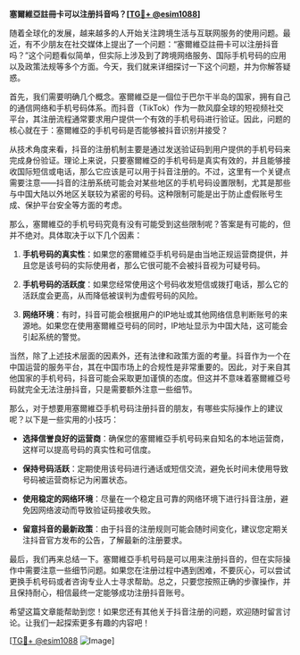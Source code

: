 **塞爾維亞註冊卡可以注册抖音吗？[[TG💪+ @esim1088](https://t.me/s/esim1088)]**

随着全球化的发展，越来越多的人开始关注跨境生活与互联网服务的使用问题。最近，有不少朋友在社交媒体上提出了一个问题：“塞爾維亞註冊卡可以注册抖音吗？”这个问题看似简单，但实际上涉及到了跨境网络服务、国际手机号码的应用以及政策法规等多个方面。今天，我们就来详细探讨一下这个问题，并为你解答疑惑。

首先，我们需要明确几个概念。塞爾維亞是一個位于巴尔干半岛的国家，拥有自己的通信网络和手机号码体系。而抖音（TikTok）作为一款风靡全球的短视频社交平台，其注册流程通常要求用户提供一个有效的手机号码进行验证。因此，问题的核心就在于：塞爾維亞的手机号码是否能够被抖音识别并接受？

从技术角度来看，抖音的注册机制主要是通过发送验证码到用户提供的手机号码来完成身份验证。理论上来说，只要塞爾維亞的手机号码是真实有效的，并且能够接收国际短信或电话，那么它应该是可以用于抖音注册的。不过，这里有一个关键点需要注意——抖音的注册系统可能会对某些地区的手机号码设置限制，尤其是那些与中国大陆以外地区关联较为紧密的号码。这种限制可能是出于防止虚假账号生成、保护平台安全等方面的考虑。

那么，塞爾維亞的手机号码究竟有没有可能受到这些限制呢？答案是有可能的，但并不绝对。具体取决于以下几个因素：

1. **手机号码的真实性**：如果您的塞爾維亞手机号码是由当地正规运营商提供，并且您是该号码的实际使用者，那么它很可能不会被抖音视为可疑号码。
   
2. **手机号码的活跃度**：如果您经常使用这个号码收发短信或拨打电话，那么它的活跃度会更高，从而降低被误判为虚假号码的风险。

3. **网络环境**：有时，抖音可能会根据用户的IP地址或其他网络信息判断账号的来源地。如果您在使用塞爾維亞号码的同时，IP地址显示为中国大陆，这可能会引起系统的警觉。

当然，除了上述技术层面的因素外，还有法律和政策方面的考量。抖音作为一个在中国运营的服务平台，其在中国市场上的合规性是非常重要的。因此，对于来自其他国家的手机号码，抖音可能会采取更加谨慎的态度。但这并不意味着塞爾維亞号码就完全无法注册抖音，只是需要额外注意一些细节。

那么，对于想要用塞爾維亞手机号码注册抖音的朋友，有哪些实际操作上的建议呢？以下是一些实用的小技巧：

- **选择信誉良好的运营商**：确保您的塞爾維亞手机号码来自知名的本地运营商，这样可以提高号码的真实性和可信度。
  
- **保持号码活跃**：定期使用该号码进行通话或短信交流，避免长时间未使用导致号码被运营商标记为闲置状态。

- **使用稳定的网络环境**：尽量在一个稳定且可靠的网络环境下进行抖音注册，避免因网络波动而导致验证码接收失败。

- **留意抖音的最新政策**：由于抖音的注册规则可能会随时间变化，建议您定期关注抖音官方发布的公告，了解最新的注册要求。

最后，我们再来总结一下。塞爾維亞手机号码是可以用来注册抖音的，但在实际操作中需要注意一些细节问题。如果您在注册过程中遇到困难，不要灰心，可以尝试更换手机号码或者咨询专业人士寻求帮助。总之，只要您按照正确的步骤操作，并且保持耐心，相信最终一定能够成功注册抖音账号。

希望这篇文章能帮助到您！如果您还有其他关于抖音注册的问题，欢迎随时留言讨论。让我们一起探索更多有趣的内容吧！

[[TG💪+ @esim1088](https://t.me/s/esim1088) ![Image](https://i.postimg.cc/4NQfJmqS/Snipaste-2025-05-13-00-14-12.png)]